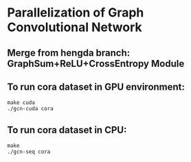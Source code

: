 # Parallelization of Graph Convolutional Network
## Merge from hengda branch: GraphSum+ReLU+CrossEntropy Module

## To run cora dataset in GPU environment:

    make cuda
    ./gcn-cuda cora

## To run cora dataset in CPU:

    make
    ./gcn-seq cora
